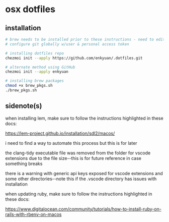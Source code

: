 # osx dotfiles

## installation
```bash
# brew needs to be installed prior to these instructions - need to edit the brewfile
# configure git globally w/user & personal access token

# installing dotfiles repo
chezmoi init --apply https://github.com/enkyuan/.dotfiles.git

# alternate method using GitHub
chezmoi init --apply enkyuan

# installing brew packages
chmod +x brew_pkgs.sh
./brew_pkgs.sh
```

## sidenote(s)

when installing lem, make sure to follow the instructions highlighted in these docs:

https://lem-project.github.io/installation/sdl2/macos/

i need to find a way to automate this process but this is for later

the clang-tidy executable file was removed from the folder for vscode extensions due to the file size--this is for future reference in case something breaks

there is a warning with generic api keys exposed for vscode extensions and some other directories--note this if the .vscode directory has issues with installation

when updating ruby, make sure to follow the instructions highlighted in these docs:

https://www.digitalocean.com/community/tutorials/how-to-install-ruby-on-rails-with-rbenv-on-macos
